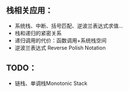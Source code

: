 ## 栈相关应用：

* 系统栈、中断、括号匹配、逆波兰表达式求值...
* 栈和递归的紧密关系
* 递归调用的代价：函数调用+系统栈空间
* 逆波兰表达式 Reverse Polish Notation

## TODO：

* 链栈、单调栈Monotonic Stack
